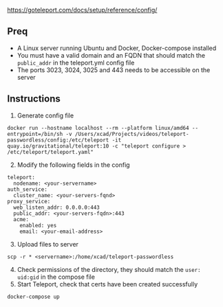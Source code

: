 https://goteleport.com/docs/setup/reference/config/


## Preq

- A Linux server running Ubuntu and Docker, Docker-compose installed
- You must have a valid domain and an FQDN that should match the `public_addr` in the teleport.yml config file
- The ports 3023, 3024, 3025 and 443 needs to be accessible on the server

## Instructions

1. Generate config file
```
docker run --hostname localhost --rm --platform linux/amd64 --entrypoint=/bin/sh -v /Users/xcad/Projects/videos/teleport-passwordless/config:/etc/teleport -it quay.io/gravitational/teleport:10 -c "teleport configure > /etc/teleport/teleport.yaml"
```
2. Modify the following fields in the config
```
teleport:
  nodename: <your-servername>
auth_service:
  cluster_name: <your-servers-fqnd>
proxy_service:
  web_listen_addr: 0.0.0.0:443
  public_addr: <your-servers-fqdn>:443
  acme:
    enabled: yes
    email: <your-email-address>
```
3. Upload files to server
```
scp -r * <servername>:/home/xcad/teleport-passwordless
```
4. Check permissions of the directory, they should match the `user: uid:gid` in the compose file
5. Start Teleport, check that certs have been created successfully
```
docker-compose up
```

